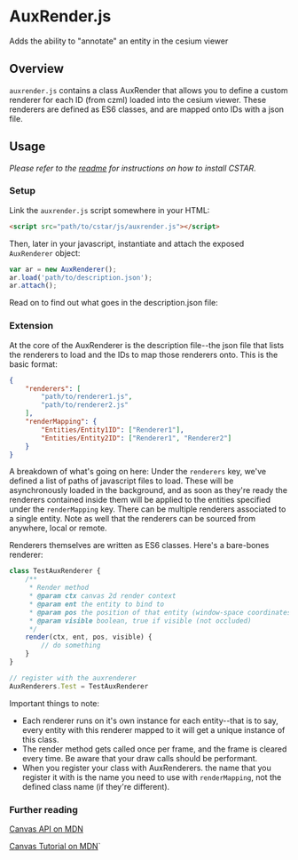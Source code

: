# AuxRender.js

Adds the ability to "annotate" an entity in the cesium viewer


## Overview

`auxrender.js` contains a class AuxRender that allows you to define a custom renderer for each ID (from czml) loaded into the cesium viewer. These renderers are defined as ES6 classes, and are mapped onto IDs with a json file.

## Usage

_Please refer to the [readme](../README.md) for instructions on how to install CSTAR._

### Setup

Link the `auxrender.js` script somewhere in your HTML:

```html
<script src="path/to/cstar/js/auxrender.js"></script>
```

Then, later in your javascript, instantiate and attach the exposed `AuxRenderer` object:

```javascript
var ar = new AuxRenderer();
ar.load('path/to/description.json');
ar.attach();
```

Read on to find out what goes in the description.json file:

### Extension

At the core of the AuxRenderer is the description file--the json file that lists the renderers to load and the IDs to map those renderers onto. This is the basic format:

```json
{
	"renderers": [
		"path/to/renderer1.js",
		"path/to/renderer2.js"
	],
	"renderMapping": {
		"Entities/Entity1ID": ["Renderer1"],
		"Entities/Entity2ID": ["Renderer1", "Renderer2"]
	}
}
```

A breakdown of what's going on here: Under the `renderers` key, we've defined a list of paths of javascript files to load. These will be asynchronously loaded in the background, and as soon as they're ready the renderers contained inside them will be applied to the entities specified under the `renderMapping` key. There can be multiple renderers associated to a single entity. Note as well that the renderers can be sourced from anywhere, local or remote.

Renderers themselves are written as ES6 classes. Here's a bare-bones renderer:

```javascript
class TestAuxRenderer {
	/**
	 * Render method
	 * @param ctx canvas 2d render context
	 * @param ent the entity to bind to
	 * @param pos the position of that entity (window-space coordinates)
	 * @param visible boolean, true if visible (not occluded)
	 */
	render(ctx, ent, pos, visible) {
		// do something
	}
}

// register with the auxrenderer
AuxRenderers.Test = TestAuxRenderer
```

Important things to note:

- Each renderer runs on it's own instance for each entity--that is to say, every entity with this renderer mapped to it will get a unique instance of this class.
- The render method gets called once per frame, and the frame is cleared every time. Be aware that your draw calls should be performant.
- When you register your class with AuxRenderers.<something> the name that you register it with is the name you need to use with `renderMapping`, not the defined class name (if they're different).

### Further reading

[Canvas API on MDN](https://developer.mozilla.org/en-US/docs/Web/API/Canvas_API)

[Canvas Tutorial on MDN](https://developer.mozilla.org/en-US/docs/Web/API/Canvas_API/Tutorial)`
